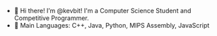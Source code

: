 - 👋 Hi there! I’m @kevbit!
I'm a Computer Science Student and Competitive Programmer.
- 💽 Main Languages: C++, Java, Python, MIPS Assembly, JavaScript


<!---
kevbit/kevbit is a ✨ special ✨ repository because its `README.md` (this file) appears on your GitHub profile.
You can click the Preview link to take a look at your changes.
--->
